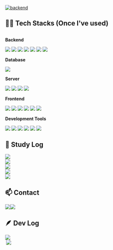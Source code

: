 [![backend](https://github.com/modaing/modaing/assets/153487521/c04271f1-58f2-49cd-8cf7-efee4ceff265)](https://modaing.github.io/)

## 👩‍💻 Tech Stacks (Once I've used)
<div style="display:flex; flex-direction:column; align-items:flex-start;">
    <!-- Backend -->
    <p><strong>Backend</strong></p>
    <div>
<!-- 	<img src="https://img.shields.io/badge/Java-ED8B00?style=for-the-badge&logo=openjdk&logoColor=white"> -->
        <img src="https://img.shields.io/badge/JAVA-007396?style=for-the-badge&logo=openjdk&logoColor=white">
	<img src="https://img.shields.io/badge/Spring-6DB33F?style=for-the-badge&logo=spring&logoColor=white" />
        <img src="https://img.shields.io/badge/Spring Boot-6DB33F?style=for-the-badge&logo=spring boot&logoColor=white" />
	<img src="https://img.shields.io/badge/python-3670A0?style=for-the-badge&logo=python&logoColor=ffdd54"/>
  	<img src="https://img.shields.io/badge/FastAPI-f3f3f3?style=for-the-badge&logo=fastapi&logoColor=009688"/>
	<img src="https://img.shields.io/badge/webRTC-333333?style=for-the-badge&logo=webrtc&logoColor=white"/>
	<img src="https://img.shields.io/badge/socket.io-010101?style=for-the-badge&logo=socketdotio&logoColor=white"/>
    </div>
    <!-- Database -->
    <p><strong>Database</strong></p>
    <div>
	<img src="https://img.shields.io/badge/MYSQL-4479A1?style=for-the-badge&logo=MYSQL&logoColor=white">
    </div>
    <!-- Server -->
    <p><strong>Server</strong></p>
    <div>
        <img src="https://img.shields.io/badge/linux-FCC624?style=for-the-badge&logo=linux&logoColor=black"> 
        <img src="https://img.shields.io/badge/apache tomcat-F8DC75?style=for-the-badge&logo=apachetomcat&logoColor=black">
        <img src="https://img.shields.io/badge/AWS-232F3E?style=for-the-badge&logo=amazonwebservices&logoColor=white">
	<img src="https://img.shields.io/badge/Firebase-DD2C00?style=for-the-badge&logo=Firebase&logoColor=white" />
    </div>
    <!-- Frontend -->
    <p><strong>Frontend</strong></p>
    <div>
        <img src="https://img.shields.io/badge/HTML5-E34F26?style=for-the-badge&logo=HTML5&logoColor=white">
  	<img src="https://img.shields.io/badge/CSS3-1572B6?style=for-the-badge&logo=CSS3&logoColor=white">
  	<img src="https://img.shields.io/badge/JAVASCRIPT-F7DF1E?style=for-the-badge&logo=JAVASCRIPT&logoColor=white">
	<img src="https://img.shields.io/badge/react-20232a.svg?style=for-the-badge&logo=react&logoColor=61DAFB" />
	<img src="https://img.shields.io/badge/Redux-593D88?style=for-the-badge&logo=redux&logoColor=white" />
        <img src="https://img.shields.io/badge/bootstrap-7952B3?style=for-the-badge&logo=bootstrap&logoColor=white">
    </div>
    <!-- Development Tools -->
    <p><strong>Development Tools</strong></p>
    <div>
	<img src="https://img.shields.io/badge/git-F05033.svg?style=for-the-badge&logo=git&logoColor=white" />
  	<img src="https://img.shields.io/badge/github-181717.svg?style=for-the-badge&logo=github&logoColor=white" />
  	<img src="https://img.shields.io/badge/Notion-F3F3F3.svg?style=for-the-badge&logo=notion&logoColor=black" />
	<img src="https://img.shields.io/badge/visual studio code-007ACC.svg?style=for-the-badge&logo=visualstudiocode&logoColor=white" />
	<img src="https://img.shields.io/badge/intellij idea-000000.svg?style=for-the-badge&logo=intellijidea&logoColor=white" />
	<img src="https://img.shields.io/badge/figma-F24E1E.svg?style=for-the-badge&logo=figma&logoColor=white" />
    </div>

## 📖 Study Log
  <img src="https://img.shields.io/badge/LangChain-d5d5d5?style=for-the-badge&logo=langchain&logoColor=1C3C3C"/>
  <img src="https://img.shields.io/badge/pytorch-EE4C2C?style=for-the-badge&logo=pytorch&logoColor=white"/>
  <img src="https://img.shields.io/badge/tensorflow-FF6F00?style=for-the-badge&logo=tensorflow&logoColor=white"/>
  <img src="https://img.shields.io/badge/huggingface-FFD21E?style=for-the-badge&logo=huggingface&logoColor=1C3C3C"/>
  <img src="https://img.shields.io/badge/node.js-5FA04E?style=for-the-badge&logo=nodedotjs&logoColor=white"/>


## 📫 Contact
<div style="display:flex; flex-direction:row;">
  <a href="hongi_@naver.com">
    <img
      src="https://img.shields.io/badge/hongi_@naver.com-EA4335?style=for-the-badge&logo=gmail&logoColor=white"/>
  </a>
	
  <a href="https://open.kakao.com/o/sijhDxHb">
    <img
      src="https://img.shields.io/badge/KakaoTalk-FFCD00?style=for-the-badge&logoColor=black&logo=KakaoTalk">
  </a>
</div>


## 🪶 Dev Log
<a href="https://github-readme-stats.vercel.app/api?username=modaing&include_all_commits=true&show_icons=true&theme=gruvbox">
	<img align="left" src="https://github-readme-stats.vercel.app/api?username=modaing&include_all_commits=true&show_icons=true&theme=default"/>
</a>
<a href="https://github-readme-stats.vercel.app/api/top-langs/?username=modaing&langs_count=10&layout=compact&theme=dark">
	<img align="right" src="https://github-readme-stats.vercel.app/api/top-langs/?username=modaing&langs_count=10&layout=compact&theme=default"/>
</a>




